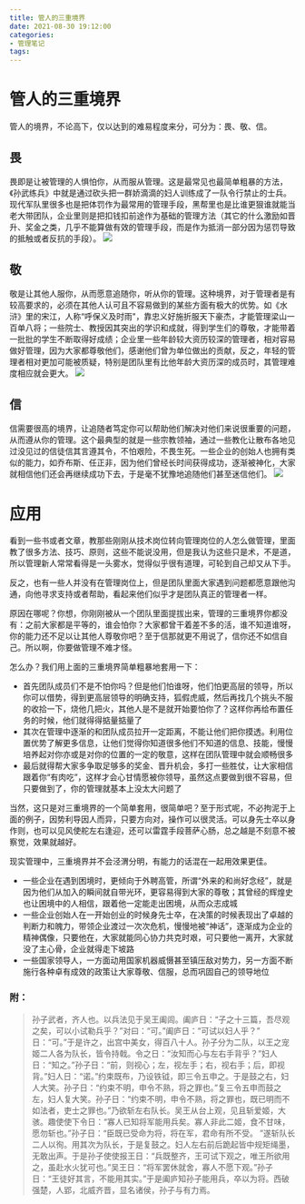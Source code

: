 ```yaml
---
title: 管人的三重境界
date: 2021-08-30 19:12:00
categories:
- 管理笔记
tags:
---
```


# 管人的三重境界
管人的境界，不论高下，仅以达到的难易程度来分，可分为：畏、敬、信。
<!-- more -->
## 畏
畏即是让被管理的人惧怕你，从而服从管理。这是最常见也最简单粗暴的方法，《孙武练兵》中就是通过砍头把一群娇滴滴的妇人训练成了一队令行禁止的士兵。现代军队里很多也是把体罚作为最常用的管理手段，黑帮里也是比谁更狠谁就能当老大带团队，企业里则是把扣钱扣前途作为基础的管理方法（其它的什么激励如晋升、奖金之类，几乎不能算做有效的管理手段，而是作为抵消一部分因为惩罚导致的抵触或者反抗的手段）。
![](https://pic.imgdb.cn/item/613a1f9344eaada7398d9696.jpg)
## 敬
敬是让其他人服你，从而愿意追随你，听从你的管理。这种境界，对于管理者是有较高要求的，必须在其他人认可且不容易做到的某些方面有极大的优势。如《水浒》里的宋江，人称“呼保义及时雨"，靠忠义好施折服天下豪杰，才能管理梁山一百单八将；一些院士、教授因其突出的学识和成就，得到学生们的尊敬，才能带着一批批的学生不断取得好成绩；企业里一些年龄较大资历较深的管理者，相对容易做好管理，因为大家都尊敬他们，感谢他们曾为单位做出的贡献，反之，年轻的管理者相对更加可能被质疑，特别是团队里有比他年龄大资历深的成员时，其管理难度相应就会更大。
![](https://pic.imgdb.cn/item/614f2efb2ab3f51d911ecb52.jpg)
## 信
信需要很高的境界，让追随者笃定你可以帮助他们解决对他们来说很重要的问题，从而遵从你的管理。这个最典型的就是一些宗教领袖，通过一些教化让散布各地见过没见过的信徒信其言遵其令，不怕艰险，不畏生死。一些企业的创始人也拥有类似的能力，如乔布斯、任正非，因为他们曾经长时间获得成功，逐渐被神化，大家就相信他们还会再继续成功下去，于是毫不犹豫地追随他们甚至迷信他们。
![](https://pic.imgdb.cn/item/613a31d244eaada739ba709d.jpg)

# 应用
看到一些书或者文章，教那些刚刚从技术岗位转向管理岗位的人怎么做管理，里面教了很多方法、技巧、原则，这些不能说没用，但是我认为这些只是术，不是道，所以管理新人常常看得是一头雾水，觉得似乎很有道理，可轮到自己却又从下手。

反之，也有一些人并没有在管理岗位上，但是团队里面大家遇到问题都愿意跟他沟通，向他寻求支持或者帮助，看起来他们似乎才是团队真正的管理者一样。

原因在哪呢？你想，你刚刚被从一个团队里面提拔出来，管理的三重境界你都没有：之前大家都是平等的，谁会怕你？大家都曾干着差不多的活，谁不知道谁呀，你的能力还不足以让其他人尊敬你吧？至于信那就更不用说了，信你还不如信自己。所以啊，你要做管理不难才怪。

怎么办？我们用上面的三重境界简单粗暴地套用一下：
- 首先团队成员们不是不怕你吗？但是他们怕谁呀，他们怕更高层的领导，所以你可以借势，得到更高层领导的明确支持，狐假虎威，然后再找几个挑头不服的收拾一下，烧他几把火，其他人是不是就开始要怕你了？这样你再给布置任务的时候，他们就得得掂量掂量了
- 其次在管理中逐渐的和团队成员拉开一定距离，不能让他们把你摸透。利用位置优势了解更多信息，让他们觉得你知道很多他们不知道的信息、技能，慢慢培养起对你亦或是对你的位置的一定的敬意，这样在团队管理中就会顺畅很多
- 最后就得帮大家多争取足够多的奖金、晋升机会，多打一些胜仗，让大家相信跟着你“有肉吃”，这样才会心甘情愿被你领导，虽然这点要做到很不容易，但只要做到了，你的管理就基本上没太大问题了

当然，这只是对三重境界的一个简单套用，很简单吧？至于形式呢，不必拘泥于上面的例子，因势利导因人而异，只要方向对，操作可以很灵活。可以身先士卒以身作则，也可以见风使舵左右逢迎，还可以雷霆手段菩萨心肠，总之越是不刻意不被察觉，效果就越好。

现实管理中，三重境界并不会泾渭分明，有能力的话混在一起用效果更佳。

- 一些企业在遇到困境时，更倾向于外聘高管，所谓“外来的和尚好念经”，就是因为他们从加入的瞬间就自带光环，更容易得到大家的尊敬；其曾经的辉煌史也让困境中的人相信，跟着他一定能走出困境，从而众志成城
- 一些企业创始人在一开始创业的时候身先士卒，在决策的时候表现出了卓越的判断力和魄力，带领企业渡过一次次危机，慢慢地被“神话”，逐渐成为企业的精神偶像，只要他在，大家就能同心协力共克时艰，可只要他一离开，大家就没了主心骨，企业就得走下坡路
- 一些国家领导人，一方面动用国家机器威慑甚至镇压敌对势力，另一方面不断施行各种卓有成效的政策让大家尊敬、信服，总而巩固自己的领导地位


### 附：
> 孙子武者，齐人也。以兵法见于吴王阖闾。阖庐日：“子之十三篇，吾尽观之矣，可以小试勒兵乎？”对曰：“可。”阖庐日：“可试以妇人乎？” 日：“可。”于是许之，出宫中美女，得百八十人。孙子分为二队，以王之宠姬二人各为队长，皆令持戟。令之日：“汝知而心与左右手背乎？”妇人日：“知之。”孙子日：“前，则视心；左，视左手；右，视右手；后，即视背。”妇人日：“诺。”约束既布，乃设铁钺，即三令五申之。于是鼓之右，妇人大笑。孙子日：“约束不明，申令不熟，将之罪也。”复三令五申而鼓之左，妇人复大笑。孙子日：“约束不明，申令不熟，将之罪也，既已明而不如法者，吏士之罪也。”乃欲斩左右队长。吴王从台上观，见且斩爱姬，大骇。趣使使下令日：“寡人已知将军能用兵矣。寡人非此二姬，食不甘味，愿勿斩也。”孙子日：“臣既已受命为将，将在军，君命有所不受。 ”遂斩队长二人以徇。用其次为队长，于是复鼓之。妇人左右前后跪起皆中规矩绳墨，无敢出声。于是孙子使使报王日：“兵既整齐，王可试下观之，唯王所欲用之，虽赴水火犹可也。”吴王日：“将军罢休就舍，寡人不愿下观。”孙子日：“王徒好其言，不能用其实。”于是阖庐知孙子能用兵，卒以为将。西破强楚，人郢，北威齐晋，显名诸侯，孙子与有力焉。
